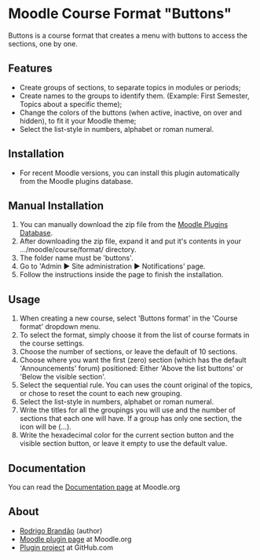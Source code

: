 Moodle Course Format "Buttons"
===============================

Buttons is a course format that creates a menu with buttons to access the sections, one by one.

Features
---------
* Create groups of sections, to separate topics in modules or periods;
* Create names to the groups to identify them. (Example: First Semester, Topics about a specific theme);
* Change the colors of the buttons (when active, inactive, on over and hidden), to fit it your Moodle theme;
* Select the list-style in numbers, alphabet or roman numeral.

Installation
-------------
* For recent Moodle versions, you can install this plugin automatically from the Moodle plugins database.

Manual Installation
--------------------
1. You can manually download the zip file from the [Moodle Plugins Database](https://moodle.org/plugins/format_buttons).
2. After downloading the zip file, expand it and put it's contents in your .../moodle/course/format/ directory.
3. The folder name must be 'buttons'.
4. Go to 'Admin ► Site administration ► Notifications' page.
5. Follow the instructions inside the page to finish the installation.

Usage
------
1. When creating a new course, select 'Buttons format' in the 'Course format' dropdown menu.
2. To select the format, simply choose it from the list of course formats in the course settings.
3. Choose the number of sections, or leave the default of 10 sections.
4. Choose where you want the first (zero) section (which has the default 'Announcements' forum) positioned: Either 'Above the list buttons' or 'Below the visible section'.
5. Select the sequential rule. You can uses the count original of the topics, or chose to reset the count to each new grouping.
6. Select the list-style in numbers, alphabet or roman numeral.
7. Write the titles for all the groupings you will use and the number of sections that each one will have. If a group has only one section, the icon will be (...).
8. Write the hexadecimal color for the current section button and the visible section button, or leave it empty to use the default value.

Documentation
--------------
You can read the [Documentation page](https://docs.moodle.org/31/en/Buttons_course_format) at Moodle.org

About
------
* [Rodrigo Brandão](https://github.com/brandaorodrigo) (author)
* [Moodle plugin page](https://moodle.org/plugins/format_buttons) at Moodle.org
* [Plugin project](https://github.com/brandaorodrigo/moodle-format_buttons) at GitHub.com
